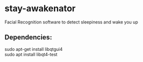 # stay-awakenator

Facial Recognition software to detect sleepiness and wake you up

## Dependencies:
sudo apt-get install libqtgui4  
sudo apt install libqt4-test
